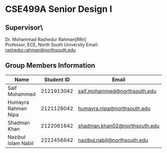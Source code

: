 # CSE499A Senior Design I

## Supervisor\
Dr. Mohammad Rashedur Rahman[RRn] </br>
Professor, ECE, North South University
Email: rashedur.rahman@northsouth.edu

## Group Members Information

| Name                   | Student ID   | Email                         |
|------------------------|--------------|-------------------------------|
| Saif Mohammed          | 2121913042   | saif.mohammed@northsouth.edu  |
| Humayra Rahman Nipa    | 2121128042   | humayra.nipa@northsouth.edu   |
| Shadman Khan           | 2122061642   | shadman.khan02@northsouth.edu |
| Nazibul Islam Nabil    | 2222456642   | nazibul.nabil@northsouth.edu  |
